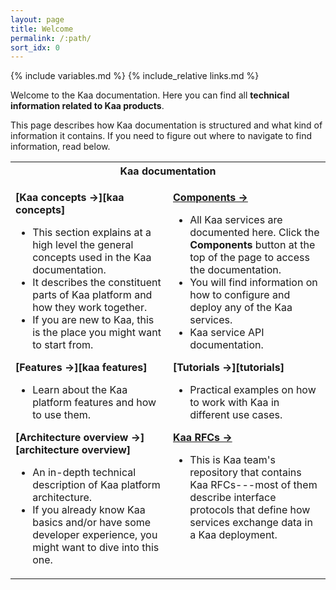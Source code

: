 ```yaml
---
layout: page
title: Welcome
permalink: /:path/
sort_idx: 0
---
```


{% include variables.md %}
{% include_relative links.md %}

Welcome to the Kaa documentation.
Here you can find all **technical information related to Kaa products**.

This page describes how Kaa documentation is structured and what kind of information it contains.
If you need to figure out where to navigate to find information, read below.

<table>
<tr>
<th colspan="2" style="text-align:center;">Kaa documentation</th>
</tr>
<tr><td markdown="1" style="width:50%; vertical-align:top;">

**[Kaa concepts &rarr;][kaa concepts]**

- This section explains at a high level the general concepts used in the Kaa documentation.
- It describes the constituent parts of Kaa platform and how they work together.
- If you are new to Kaa, this is the place you might want to start from.


**[Features &rarr;][kaa features]**

- Learn about the Kaa platform features and how to use them.


**[Architecture overview &rarr;][architecture overview]**

- An in-depth technical description of Kaa platform architecture.
- If you already know Kaa basics and/or have some developer experience, you might want to dive into this one.

<!--

[Design principles]()

- Design considerations behind how Kaa entities work together and why they are designed that way.
- Strategies that Kaa team adopts to maintain chosen design criteria.


**[Setup guide]()**

- This section describes hardware and software requirements, guides through environment setup process, and explains how to stack up Kaa components to form a platform.
- It also contains a guide on how to install pre-configured Kaa blueprints.


**[Configuration guide]()**

- How to configure Kaa services.


**[Customization guide]()**

- Guide on how to customize Kaa services, add 3rd party components, and create your own stuff.


**[Troubleshooting]()**

- This section contains solutions to most common issues.


**[Contribution guide]()**

- This section describes how you can send feedback to Kaa team, ask questions, propose additional functionality, and contribute changes to Kaa repositories.
-->
</td>

<td markdown="1" style="width:50%; vertical-align:top;">

<a href="#" id="componentsLink"><b>Components &rarr;</b></a>

- All Kaa services are documented here. Click the **Components** button at the top of the page to access the documentation.
- You will find information on how to configure and deploy any of the Kaa services.
- Kaa service API documentation.


**[Tutorials &rarr;][tutorials]**

- Practical examples on how to work with Kaa in different use cases.


**[Kaa RFCs &rarr;](https://github.com/kaaproject/kaa-rfcs#kaa-rfcs)**

- This is Kaa team's repository that contains Kaa RFCs---most of them describe interface protocols that define how services exchange data in a Kaa deployment.

</td>
</tr>
</table>
